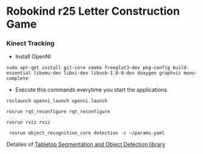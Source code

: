 # Robokind r25 Letter Construction Game

### Kinect Tracking
- Install OpenNI 
 ```
 sudo apt-get install git-core cmake freeglut3-dev pkg-config build-essential libxmu-dev libxi-dev libusb-1.0-0-dev doxygen graphviz mono-complete
``` 
- Execute this commands everytime you start the applications
 ```
roslaunch openni_launch openni.launch
``` 
 ```
rosrun rqt_reconfigure rqt_reconfigure
 ``` 
```
rosrun rviz rviz
 ``` 
```
 rosrun object_recognition_core detection -c ~/params.yaml
``` 

Detailes of [Tabletop Segmentation and Object Detection library](http://wg-perception.github.io/tabletop/) 
